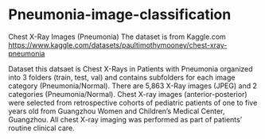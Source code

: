 # Pneumonia-image-classification
Chest X-Ray Images (Pneumonia)
The dataset is from Kaggle.com
https://www.kaggle.com/datasets/paultimothymooney/chest-xray-pneumonia

Dataset
this datsaet is Chest X-Rays in Patients with Pneumonia organized into 3 folders (train, test, val) and contains subfolders for each image category (Pneumonia/Normal). There are 5,863 X-Ray images (JPEG) and 2 categories (Pneumonia/Normal).
Chest X-ray images (anterior-posterior) were selected from retrospective cohorts of pediatric patients of one to five years old from Guangzhou Women and Children’s Medical Center, Guangzhou. All chest X-ray imaging was performed as part of patients’ routine clinical care.
